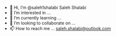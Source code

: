 - 👋 Hi, I’m @saleh1shalabi Saleh Shalabi
- 👀 I’m interested in ...
- 🌱 I’m currently learning ... 
- 💞️ I’m looking to collaborate on ...
- 📫 How to reach me ... saleh.shalabi@outlook.com
<!---
saleh1shalabi/saleh1shalabi is a ✨ special ✨ repository because its `README.md` (this file) appears on your GitHub profile.
You can click the Preview link to take a look at your changes.
--->

